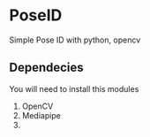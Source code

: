 # PoseID
Simple Pose ID with python, opencv

## Dependecies 
You will need to install this modules
1. OpenCV
2. Mediapipe
3. 
